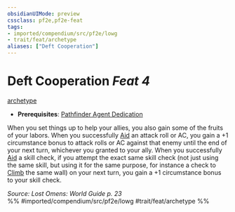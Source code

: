 ```yaml
---
obsidianUIMode: preview
cssclass: pf2e,pf2e-feat
tags:
- imported/compendium/src/pf2e/lowg
- trait/feat/archetype
aliases: ["Deft Cooperation"]
---
```

# Deft Cooperation  *Feat 4*  
[archetype](archetype.md)  

- **Prerequisites**: [Pathfinder Agent Dedication](pathfinder-agent-dedication-lowg.md)

When you set things up to help your allies, you also gain some of the fruits of your labors. When you successfully [Aid](aid.md) an attack roll or AC, you gain a +1 circumstance bonus to attack rolls or AC against that enemy until the end of your next turn, whichever you granted to your ally. When you successfully [Aid](aid.md) a skill check, if you attempt the exact same skill check (not just using the same skill, but using it for the same purpose, for instance a check to [Climb](climb.md) the same wall) on your next turn, you gain a +1 circumstance bonus to your skill check.

*Source: Lost Omens: World Guide p. 23*  
%% #imported/compendium/src/pf2e/lowg #trait/feat/archetype %%